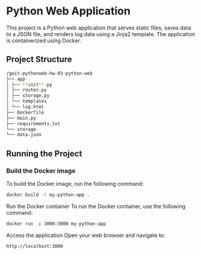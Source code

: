 # Python Web Application

This project is a Python web application that serves static files, saves data to a JSON file, and renders log data using a Jinja2 template. The application is containerized using Docker.

## Project Structure

```sh
/goit-pythonweb-hw-03-python-web
├── app
│ ├── **init**.py
│ ├── routes.py
│ ├── storage.py
│ └── templates
│ └── log.html
├── Dockerfile
├── main.py
├── requirements.txt
└── storage
└── data.json
```

## Running the Project

### Build the Docker image

To build the Docker image, run the following command:

```sh
docker build -t my-python-app .
```

Run the Docker container
To run the Docker container, use the following command:

```sh
docker run -p 3000:3000 my-python-app
```

Access the application
Open your web browser and navigate to:

```sh
http://localhost:3000
```
